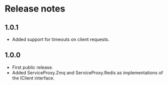 Release notes
============

## 1.0.1

  * Added support for timeouts on client requests.

## 1.0.0

  * First public release.
  * Added ServiceProxy.Zmq and ServiceProxy.Redis as implementations of the IClient interface.